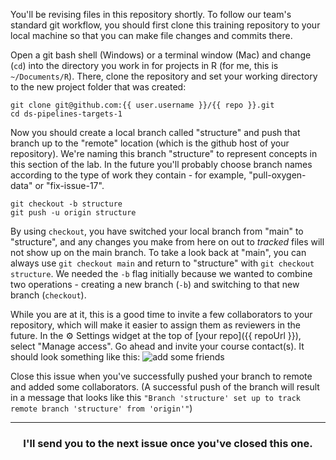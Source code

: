 You'll be revising files in this repository shortly. To follow our team's standard git workflow, you should first clone this training repository to your local machine so that you can make file changes and commits there. 

Open a git bash shell (Windows) or a terminal window (Mac) and change (`cd`) into the directory you work in for projects in R (for me, this is `~/Documents/R`). There, clone the repository and set your working directory to the new project folder that was created:
```
git clone git@github.com:{{ user.username }}/{{ repo }}.git
cd ds-pipelines-targets-1
```

Now you should create a local branch called "structure" and push that branch up to the "remote" location (which is the github host of your repository). We're naming this branch "structure" to represent concepts in this section of the lab. In the future you'll probably choose branch names according to the type of work they contain - for example, "pull-oxygen-data" or "fix-issue-17".

```
git checkout -b structure
git push -u origin structure
```

By using `checkout`, you have switched your local branch from "main" to "structure", and any changes you make from here on out to _tracked_ files will not show up on the main branch. To take a look back at "main", you can always use `git checkout main` and return to "structure" with `git checkout structure`. We needed the `-b` flag initially because we wanted to combine two operations - creating a new branch (`-b`) and switching to that new branch (`checkout`). 

While you are at it, this is a good time to invite a few collaborators to your repository, which will make it easier to assign them as reviewers in the future. In the :gear: Settings widget at the top of [your repo]({{ repoUrl }}), select "Manage access". Go ahead and invite your course contact(s). It should look something like this: 
![add some friends](https://user-images.githubusercontent.com/2349007/81471981-c0094900-91ba-11ea-93b0-0ffd31ec4ea9.png)

Close this issue when you've successfully pushed your branch to remote and added some collaborators. (A successful push of the branch will result in a message that looks like this `"Branch 'structure' set up to track remote branch 'structure' from 'origin'"`)

<hr>
<h3 align="center">I'll send you to the next issue once you've closed this one.</h3>


